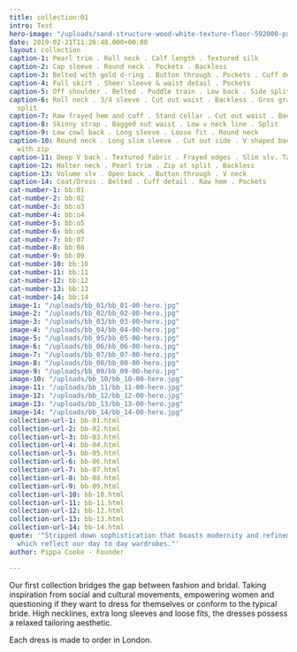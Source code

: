 ```yaml
---
title: collection:01
intro: Test
hero-image: "/uploads/sand-structure-wood-white-texture-floor-592000-pxhere.com.jpg"
date: 2019-02-21T11:26:48.000+00:00
layout: collection
caption-1: Pearl trim . Roll neck . Calf length . Textured silk
caption-2: Cap sleeve . Round neck . Pockets . Backless
caption-3: Belted with gold d-ring . Button through . Pockets . Cuff detail
caption-4: Full skirt . Sheer sleeve & waist detail . Pockets
caption-5: Off shoulder . Belted . Puddle train . Low back . Side split . Heavy crepe
caption-6: Roll neck . 3/4 sleeve . Cut out waist . Backless . Gros grain trim side
  split
caption-7: Raw frayed hem and cuff . Stand collar . Cut out waist . Backless
caption-8: Skinny strap . Bagged out waist . Low v neck line . Split
caption-9: Low cowl back . Long sleeve . Loose fit . Round neck
caption-10: Round neck . Long slim sleeve . Cut out side . V shaped back . Side split
  with zip
caption-11: Deep V back . Textured fabric . Frayed edges . Slim slv. Tailored
caption-12: Halter neck . Pearl trim . Zip at split . Backless
caption-13: Volume slv . Open back . Button through . V neck
caption-14: Coat/Dress . Belted . Cuff detail . Raw hem . Pockets
cat-number-1: bb:01
cat-number-2: bb:02
cat-number-3: bb:o3
cat-number-4: bb:o4
cat-number-5: bb:o5
cat-number-6: bb:o6
cat-number-7: bb:07
cat-number-8: bb:08
cat-number-9: bb:09
cat-number-10: bb:10
cat-number-11: bb:11
cat-number-12: bb:12
cat-number-13: bb:13
cat-number-14: bb:14
image-1: "/uploads/bb_01/bb_01-00-hero.jpg"
image-2: "/uploads/bb_02/bb_02-00-hero.jpg"
image-3: "/uploads/bb_03/bb_03-00-hero.jpg"
image-4: "/uploads/bb_04/bb_04-00-hero.jpg"
image-5: "/uploads/bb_05/bb_05-00-hero.jpg"
image-6: "/uploads/bb_06/bb_06-00-hero.jpg"
image-7: "/uploads/bb_07/bb_07-00-hero.jpg"
image-8: "/uploads/bb_08/bb_08-00-hero.jpg"
image-9: "/uploads/bb_09/bb_09-00-hero.jpg"
image-10: "/uploads/bb_10/bb_10-00-hero.jpg"
image-11: "/uploads/bb_11/bb_11-00-hero.jpg"
image-12: "/uploads/bb_12/bb_12-00-hero.jpg"
image-13: "/uploads/bb_13/bb_13-00-hero.jpg"
image-14: "/uploads/bb_14/bb_14-00-hero.jpg"
collection-url-1: bb-01.html
collection-url-2: bb-02.html
collection-url-3: bb-03.html
collection-url-4: bb-04.html
collection-url-5: bb-05.html
collection-url-6: bb-06.html
collection-url-7: bb-07.html
collection-url-8: bb-08.html
collection-url-9: bb-09.html
collection-url-10: bb-10.html
collection-url-11: bb-11.html
collection-url-12: bb-12.html
collection-url-13: bb-13.html
collection-url-14: bb-14.html
quote: '"Stripped down sophistication that boasts modernity and refinement. Characteristics
  which reflect our day to day wardrobes."'
author: Pippa Cooke - Founder

---
```

Our first collection bridges the gap between fashion and bridal. Taking inspiration from social and cultural movements, empowering women and questioning if they want to dress for themselves or conform to the typical bride.  High necklines, extra long sleeves and loose fits, the dresses possess a relaxed tailoring aesthetic.

Each dress is made to order in London.